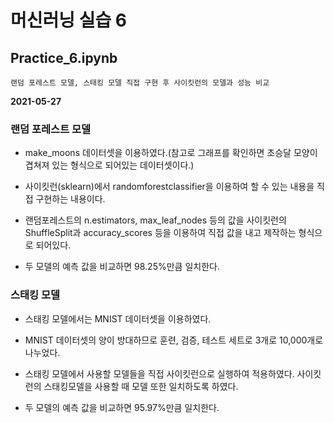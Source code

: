 # 머신러닝 실습 6

## Practice_6.ipynb
	랜덤 포레스트 모델, 스태킹 모델 직접 구현 후 사이킷런의 모델과 성능 비교

**2021-05-27**

### **랜덤 포레스트 모델**

* make_moons 데이터셋을 이용하였다.(참고로 그래프를 확인하면 초승달 모양이 겹쳐져 있는 형식으로 되어있는 데이터셋이다.)

* 사이킷런(sklearn)에서 randomforestclassifier을 이용하여 할 수 있는 내용을 직접 구현하는 내용이다.

* 랜덤포레스트의 n.estimators, max_leaf_nodes 등의 값을 사이킷런의 ShuffleSplit과 accuracy_scores 등을 이용하여 직접 값을 내고 제작하는 형식으로 되어있다.

* 두 모델의 예측 값을 비교하면 98.25%만큼 일치한다.

### **스태킹 모델**

* 스태킹 모델에서는 MNIST 데이터셋을 이용하였다.

* MNIST 데이터셋의 양이 방대하므로 훈련, 검증, 테스트 세트로 3개로 10,000개로 나누었다.

* 스태킹 모델에서 사용할 모델들을 직접 사이킷런으로 실행하여 적용하였다. 사이킷런의 스태킹모델을 사용할 때 모델 또한 일치하도록 하였다.

* 두 모델의 예측 값을 비교하면 95.97%만큼 일치한다.
